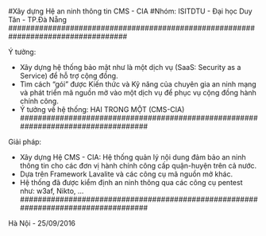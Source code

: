 #
#Xây dựng Hệ an ninh thông tin CMS - CIA
#Nhóm: ISITDTU - Đại học Duy Tân - TP.Đà Nẵng
###################################################################################

Ý tưởng:
- Xây dựng hệ thống bảo mật như là một dịch vụ (SaaS: Security as a Service) để hỗ trợ cộng đồng.
- Tìm cách “gói” được Kiến thức và Kỹ năng của chuyên gia an ninh mạng và phát triển mã nguồn mở vào một dịch vụ để phục vụ cộng đồng hành chính công.
- Ý tưởng về hệ thống: HAI TRONG MỘT (CMS-CIA)
###################################################################################

Giải pháp:
- Xây dựng Hệ CMS - CIA: Hệ thống quản lý nội dung đảm bảo an ninh thông tin cho các đơn vị hành chính công cấp quận-huyện trên cả nước.
- Dựa trên Framework Lavalite và các công cụ mã nguồn mở khác.
- Hệ thống đã được kiểm định an ninh thông qua các công cụ pentest như: w3af, Nikto, ...
###################################################################################

Hà Nội - 25/09/2016
